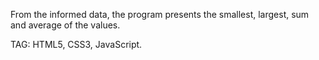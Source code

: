 From the informed data, the program presents the smallest, largest, sum and average of the values.

TAG: HTML5, CSS3, JavaScript.
